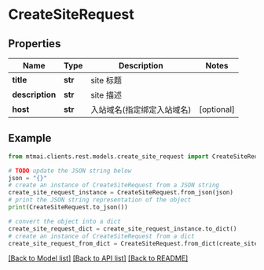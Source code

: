 # CreateSiteRequest


## Properties

Name | Type | Description | Notes
------------ | ------------- | ------------- | -------------
**title** | **str** | site 标题 | 
**description** | **str** | site 描述 | 
**host** | **str** | 入站域名(指定绑定入站域名) | [optional] 

## Example

```python
from mtmai.clients.rest.models.create_site_request import CreateSiteRequest

# TODO update the JSON string below
json = "{}"
# create an instance of CreateSiteRequest from a JSON string
create_site_request_instance = CreateSiteRequest.from_json(json)
# print the JSON string representation of the object
print(CreateSiteRequest.to_json())

# convert the object into a dict
create_site_request_dict = create_site_request_instance.to_dict()
# create an instance of CreateSiteRequest from a dict
create_site_request_from_dict = CreateSiteRequest.from_dict(create_site_request_dict)
```
[[Back to Model list]](../README.md#documentation-for-models) [[Back to API list]](../README.md#documentation-for-api-endpoints) [[Back to README]](../README.md)


